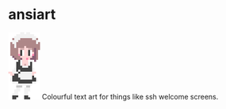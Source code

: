 # ansiart
![ansiart.sh illo](https://github.com/pjfdirect/ansiart/blob/main/ansiart-illo-adj.png?raw=true)
Colourful text art for things like ssh welcome screens.
